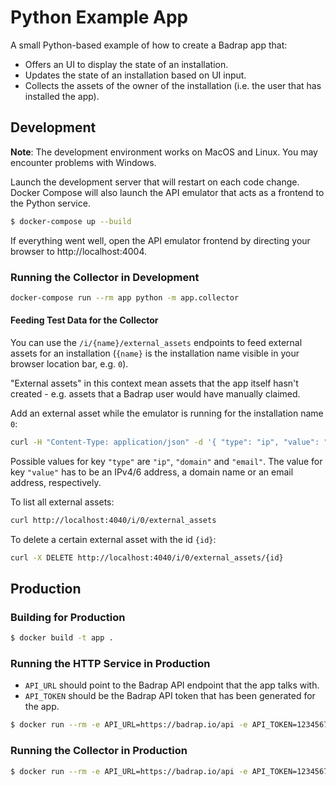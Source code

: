# Python Example App

A small Python-based example of how to create a Badrap app that:

- Offers an UI to display the state of an installation.
- Updates the state of an installation based on UI input.
- Collects the assets of the owner of the installation (i.e. the user that has installed the app).

## Development

**Note**: The development environment works on MacOS and Linux. You may encounter problems with Windows.

Launch the development server that will restart on each code change. Docker Compose will also launch the API emulator that acts as a frontend to the Python service.

```sh
$ docker-compose up --build
```

If everything went well, open the API emulator frontend by directing your browser to http://localhost:4004.

### Running the Collector in Development

```sh
docker-compose run --rm app python -m app.collector
```

#### Feeding Test Data for the Collector

You can use the `/i/{name}/external_assets` endpoints to feed external assets
for an installation (`{name}` is the installation name visible in your
browser location bar, e.g. `0`).

"External assets" in this context mean assets that the app itself hasn't
created - e.g. assets that a Badrap user would have manually claimed.

Add an external asset while the emulator is running for the installation name `0`:

```sh
curl -H "Content-Type: application/json" -d '{ "type": "ip", "value": "1.2.3.4" }' http://localhost:4040/i/0/external_assets
```

Possible values for key `"type"` are `"ip"`, `"domain"` and `"email"`. The value for key `"value"` has to be an IPv4/6 address, a domain name or an email address, respectively.

To list all external assets:

```sh
curl http://localhost:4040/i/0/external_assets
```

To delete a certain external asset with the id `{id}`:

```sh
curl -X DELETE http://localhost:4040/i/0/external_assets/{id}
```

## Production

### Building for Production

```sh
$ docker build -t app .
```

### Running the HTTP Service in Production

- `API_URL` should point to the Badrap API endpoint that the app talks with.
- `API_TOKEN` should be the Badrap API token that has been generated for the app.

```sh
$ docker run --rm -e API_URL=https://badrap.io/api -e API_TOKEN=123456789 -p 5000:5000 app
```

### Running the Collector in Production

```sh
$ docker run --rm -e API_URL=https://badrap.io/api -e API_TOKEN=123456789 app python -m app.collector
```
